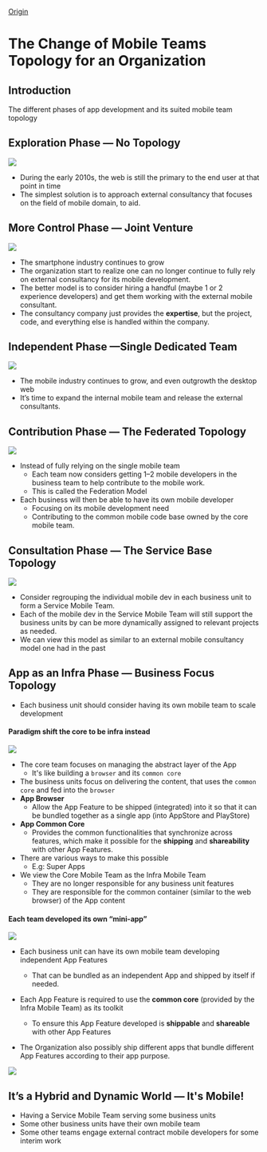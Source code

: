 [Origin](https://medium.com/mobile-app-development-publication/the-change-of-mobile-teams-topology-for-an-organization-d6fb1f6ff75b)

# The Change of Mobile Teams Topology for an Organization
## Introduction
The different phases of app development and its suited mobile team topology

## Exploration Phase — No Topology
![](resources/topo01.png)

* During the early 2010s, the web is still the primary to the end user at that point in time
* The simplest solution is to approach external consultancy that focuses on the field of mobile domain, to aid. 

## More Control Phase — Joint Venture
![](resources/topo02.png)

* The smartphone industry continues to grow
* The organization start to realize one can no longer continue to fully rely on external consultancy for its mobile development.
* The better model is to consider hiring a handful (maybe 1 or 2 experience developers) and get them working with the external mobile consultant.
* The consultancy company just provides the __expertise__, but the project, code, and everything else is handled within the company.

## Independent Phase —Single Dedicated Team
![](resources/topo03.png)

* The mobile industry continues to grow, and even outgrowth the desktop web
* It’s time to expand the internal mobile team and release the external consultants. 

## Contribution Phase — The Federated Topology
![](resources/topo04.png)

* Instead of fully relying on the single mobile team
    - Each team now considers getting 1–2 mobile developers in the business team to help contribute to the mobile work.
    - This is called the Federation Model
* Each business will then be able to have its own mobile developer 
    - Focusing on its mobile development need
    - Contributing to the common mobile code base owned by the core mobile team.


## Consultation Phase — The Service Base Topology
![](resources/topo05.png)

* Consider regrouping the individual mobile dev in each business unit to form a Service Mobile Team.
* Each of the mobile dev in the Service Mobile Team will still support the business units by can be more dynamically assigned to relevant projects as needed.
* We can view this model as similar to an external mobile consultancy model one had in the past

## App as an Infra Phase — Business Focus Topology
* Each business unit should consider having its own mobile team to scale development
#### Paradigm shift the core to be infra instead

![](resources/topo06.png)

* The core team focuses on managing the abstract layer of the App
    - It's like building a `browser` and its `common core`
* The business units focus on delivering the content, that uses the `common core` and fed into the `browser`   
* __App Browser__  
    - Allow the App Feature to be shipped (integrated) into it so that it can be bundled together as a single app (into AppStore and PlayStore)
* __App Common Core__
    - Provides the common functionalities that synchronize across features, which make it possible for the __shipping__ and __shareability__ with other App Features.
* There are various ways to make this possible
    - E.g: Super Apps
* We view the Core Mobile Team as the Infra Mobile Team
    - They are no longer responsible for any business unit features
    - They are responsible for the common container (similar to the web browser) of the App content

#### Each team developed its own “mini-app”

![](resources/topo07.png)

* Each business unit can have its own mobile team developing independent App Features
    - That can be bundled as an independent App and shipped by itself if needed.
* Each App Feature is required to use the __common core__ (provided by the Infra Mobile Team) as its toolkit
    - To ensure this App Feature developed is __shippable__ and __shareable__ with other App Features
    
* The Organization also possibly ship different apps that bundle different App Features according to their app purpose.

![](resources/topo08.png)

## It’s a Hybrid and Dynamic World — It's Mobile!
* Having a Service Mobile Team serving some business units
* Some other business units have their own mobile team
* Some other teams engage external contract mobile developers for some interim work
